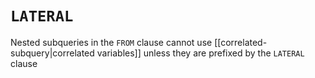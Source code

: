# `LATERAL`
Nested subqueries in the `FROM` clause cannot use [[correlated-subquery|correlated variables]] unless they are prefixed by the `LATERAL` clause
